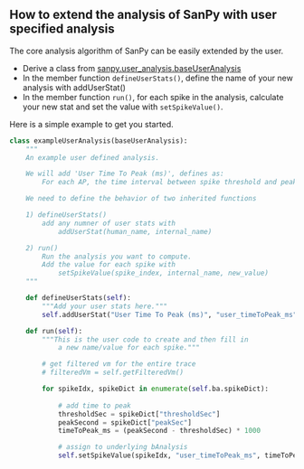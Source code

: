 ## How to extend the analysis of SanPy with user specified analysis

The core analysis algorithm of SanPy can be easily extended by the user.

 - Derive a class from [sanpy.user_analysis.baseUserAnalysis](userAnalysis/baseUserAnalysis.md)
 - In the member function `defineUserStats()`, define the name of your new analysis with addUserStat()
 - In the member function `run()`, for each spike in the analysis,
    calculate your new stat and set the value with `setSpikeValue()`.

Here is a simple example to get you started.

```python
class exampleUserAnalysis(baseUserAnalysis):
    """
    An example user defined analysis.

    We will add 'User Time To Peak (ms)', defines as:
        For each AP, the time interval between spike threshold and peak

    We need to define the behavior of two inherited functions

    1) defineUserStats()
        add any numner of user stats with
            addUserStat(human_name, internal_name)

    2) run()
        Run the analysis you want to compute.
        Add the value for each spike with
            setSpikeValue(spike_index, internal_name, new_value)
    """

    def defineUserStats(self):
        """Add your user stats here."""
        self.addUserStat("User Time To Peak (ms)", "user_timeToPeak_ms")

    def run(self):
        """This is the user code to create and then fill in
            a new name/value for each spike."""

        # get filtered vm for the entire trace
        # filteredVm = self.getFilteredVm()

        for spikeIdx, spikeDict in enumerate(self.ba.spikeDict):
            
            # add time to peak
            thresholdSec = spikeDict["thresholdSec"]
            peakSecond = spikeDict["peakSec"]
            timeToPeak_ms = (peakSecond - thresholdSec) * 1000

            # assign to underlying bAnalysis
            self.setSpikeValue(spikeIdx, "user_timeToPeak_ms", timeToPeak_ms)
```